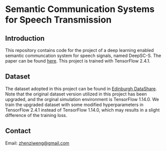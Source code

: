 # Semantic Communication Systems for Speech Transmission
## Introduction
This repository contains code for the project of a deep learning enabled semantic communcation system for speech signals, named DeepSC-S. The paper can be found [here](https://ieeexplore.ieee.org/abstract/document/9450827). This project is trained with TensorFlow 2.4.1.
## Dataset
The dataset adopted in this project can be found in [Edinburgh DataShare](https://datashare.ed.ac.uk/handle/10283/2791). Note that the original dataset version utilized in this project has been upgraded, and the orginal simulation environment is TensorFlow 1.14.0. We train the upgraded dataset with some modified hyperparameters in TensorFlow 2.4.1 instead of TensorFlow 1.14.0, which may results in a slight difference of the training loss.
## Contact
Email: zhenziweng@gmail.com

